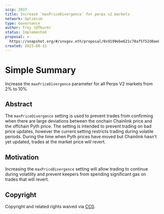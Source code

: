 ```yaml
---
sccp: 2037
title: Increase `maxPriceDivergence` for perps v2 markets
network: Optimism
type: Governance
author: Troy (@Tburm)
status: Implemented
proposal: >-
  https://snapshot.org/#/snxgov.eth/proposal/0x9199ebe621c70af5f52d0ae882579a874f5951b482acea9ffbe16e7c430298a4
created: 2023-08-15
---
```


# Simple Summary

Increase the `maxPriceDivergence` parameter for all Perps V2 markets from 2% to 10%.

## Abstract

The `maxPriceDivergence` setting is used to prevent trades from confirming when there are large deviations between the onchain Chainlink price and the offchain Pyth price. The setting is intended to prevent trading on bad price updates, however the current setting restricts trading during volatile periods. During the time when Pyth prices have moved but Chainlink hasn't yet updated, trades at the market price will revert.

## Motivation

Increasing the `maxPriceDivergence` setting will allow trading to continue during volatility and prevent keepers from spending significant gas on trades that will revert.

## Copyright

Copyright and related rights waived via [CC0](https://creativecommons.org/publicdomain/zero/1.0/).
